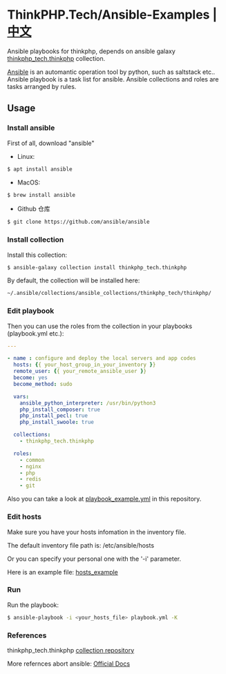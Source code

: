 # ThinkPHP.Tech/Ansible-Examples | [中文](README_zh.md)
Ansible playbooks for thinkphp, depends on ansible galaxy [thinkphp_tech.thinkphp](https://galaxy.ansible.com/thinkphp_tech/thinkphp) collection.

[Ansible](https://www.ansible.com) is an automantic operation tool by python, such as saltstack etc.. Ansible playbook is a task list for ansible. Ansible collections and roles are tasks arranged by rules.

## Usage

### Install ansible
First of all, download "ansible"
- Linux:
```bash
$ apt install ansible
```

- MacOS:
```bash
$ brew install ansible
```

- Github 仓库
```bash
$ git clone https://github.com/ansible/ansible
```

### Install collection

Install this collection:
```bash
$ ansible-galaxy collection install thinkphp_tech.thinkphp
```

By default, the collection will be installed here:  
```bash
~/.ansible/collections/ansible_collections/thinkphp_tech/thinkphp/
```
### Edit playbook
Then you can use the roles from the collection in your playbooks (playbook.yml etc.):

```yaml
---

- name : configure and deploy the local servers and app codes
  hosts: {{ your_host_group_in_your_inventory }}
  remote_user: {{ your_remote_ansible_user }}
  become: yes
  become_method: sudo

  vars:
    ansible_python_interpreter: /usr/bin/python3
    php_install_composer: true
    php_install_pecl: true
    php_install_swoole: true

  collections:
    - thinkphp_tech.thinkphp

  roles:
    - common
    - nginx
    - php
    - redis
    - git
```

Also you can take a look at [playbook_example.yml](playbook_example.yml) in this repository.

### Edit hosts

Make sure you have your hosts infomation in the inventory file.

The default inventory file path is: /etc/ansible/hosts

Or you can specify your personal one with the '-i' parameter.

Here is an example file: [hosts_example](hosts_example)

### Run

Run the playbook:

```bash
$ ansible-playbook -i <your_hosts_file> playbook.yml -K
```

### References

thinkphp_tech.thinkphp [collection repository](https://github.com/thinkphp_tech/ansible-collection-thinkphp)

More refernces abort ansible: [Official Docs](https://docs.ansible.com/ansible/latest/user_guide/)